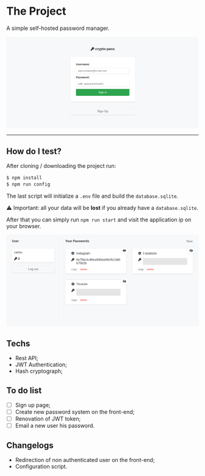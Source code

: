 # The Project

A simple self-hosted password manager.

![Screenshots-login-v1.0](https://raw.githubusercontent.com/carlos8v/crypto-pass/main/screenshots/login-crypto-pass-1.0.png)

---

## How do I test?

After cloning / downloading the project run:
```bash
$ npm install
$ npm run config
```
The last script will initialize a `.env` file and build the `database.sqlite`.

⚠️ Important: all your data will be **lost** if you already have a `database.sqlite`.

After that you can simply run `npm run start` and visit the application ip on your browser.

![Screenshots-home-v1.0](https://raw.githubusercontent.com/carlos8v/crypto-pass/main/screenshots/home-crypto-pass-1.0.png)

## Techs
 - Rest API;
 - JWT Authentication;
 - Hash cryptograph;

## To do list
- [ ] Sign up page;
- [ ] Create new password system on the front-end;
- [ ] Renovation of JWT token;
- [ ] Email a new user his password.

## Changelogs
- Redirection of non authenticated user on the front-end;
- Configuration script.
